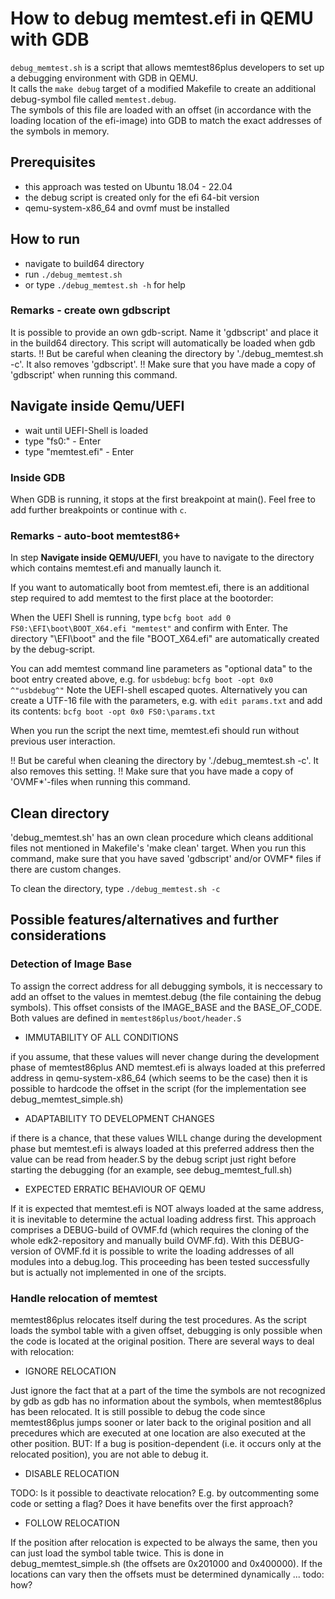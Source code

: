 #		How to debug memtest.efi in QEMU with GDB

`debug_memtest.sh` is a script that allows memtest86plus developers to set up a debugging environment with GDB in QEMU.  
It calls the `make debug` target of a modified Makefile to create an additional debug-symbol file called `memtest.debug`.  
The symbols of this file are loaded with an offset (in accordance with the loading location of the efi-image) into GDB to match the exact addresses of the symbols in memory.


##	Prerequisites

* this approach was tested on Ubuntu 18.04 - 22.04
* the debug script is created only for the efi 64-bit version
* qemu-system-x86_64 and ovmf must be installed

##	How to run

* navigate to build64 directory
* run `./debug_memtest.sh`
* or type `./debug_memtest.sh -h` for help

### Remarks - create own gdbscript

It is possible to provide an own gdb-script. Name it 'gdbscript' and place it in the build64 directory.
This script will automatically be loaded when gdb starts.
!! But be careful when cleaning the directory by './debug_memtest.sh -c'. It also removes 'gdbscript'.
!! Make sure that you have made a copy of 'gdbscript' when running this command.

##	Navigate inside Qemu/UEFI

* wait until UEFI-Shell is loaded
* type "fs0:" - Enter
* type "memtest.efi" - Enter

###	Inside GDB

When GDB is running, it stops at the first breakpoint at main(). Feel free to add further breakpoints or continue with `c`.

###	Remarks - auto-boot memtest86+

In step **Navigate inside QEMU/UEFI**, you have to navigate to the directory which contains memtest.efi and manually launch it.

If you want to automatically boot from memtest.efi, there is an additional step required to add memtest to the first place at the bootorder:

When the UEFI Shell is running, type
		`bcfg boot add 0 FS0:\EFI\boot\BOOT_X64.efi "memtest"`
and confirm with Enter.
The directory "\EFI\boot" and the file "BOOT_X64.efi" are automatically
created by the debug-script.

You can add memtest command line parameters as "optional data" to the boot entry created above, e.g. for `usbdebug`:
		`bcfg boot -opt 0x0 ^"usbdebug^"`
Note the UEFI-shell escaped quotes. Alternatively you can create a UTF-16 file with the parameters, e.g. with `edit params.txt` and add its contents:
		`bcfg boot -opt 0x0 FS0:\params.txt`

When you run the script the next time, memtest.efi should run without
previous user interaction.

!! But be careful when cleaning the directory by './debug_memtest.sh -c'. It also removes this setting.
!! Make sure that you have made a copy of 'OVMF*'-files when running this command.

##	Clean directory

'debug_memtest.sh' has an own clean procedure which cleans additional files not mentioned in Makefile's
'make clean' target. When you run this command, make sure that you have saved 'gdbscript' and/or OVMF* files if there are custom changes.

To clean the directory, type `./debug_memtest.sh -c`

##	Possible features/alternatives and further considerations

###	Detection of Image Base 

To assign the correct address for all debugging symbols, it is neccessary to add an offset to the values in memtest.debug (the file containing the debug symbols). This offset consists of the IMAGE_BASE and the BASE_OF_CODE.  
Both values are defined in `memtest86plus/boot/header.S` 

* IMMUTABILITY OF ALL CONDITIONS

if you assume, that these values will never change during the development phase of memtest86plus AND memtest.efi is always loaded at this preferred address in qemu-system-x86_64 (which seems to be the case) then it is possible to hardcode the offset in the script (for the implementation see debug_memtest_simple.sh)

* ADAPTABILITY TO DEVELOPMENT CHANGES

if there is a chance, that these values WILL change during the development phase but memtest.efi is always loaded at this preferred address then the value can be read from header.S by the debug script just right before starting the debugging (for an example, see debug_memtest_full.sh)

* EXPECTED ERRATIC BEHAVIOUR OF QEMU

If it is expected that memtest.efi is NOT always loaded at the same address, it is inevitable to determine the actual loading address first. This approach comprises a DEBUG-build of OVMF.fd (which requires the cloning of the whole edk2-repository and manually build OVMF.fd). With this DEBUG-version of OVMF.fd it is possible to write the loading addresses of all modules into a debug.log.
This proceeding has been tested successfully but is actually not implemented in one of the srcipts.

###	Handle relocation of memtest

memtest86plus relocates itself during the test procedures. As the script loads the symbol table with a given offset, debugging is only possible when the code is located at the original position. There are several ways to deal with relocation:

* IGNORE RELOCATION

Just ignore the fact that at a part of the time the symbols are not recognized by gdb as gdb has no information about the symbols, when memtest86plus has been relocated. It is still possible to debug the code since memtest86plus jumps sooner or later back to the original position and all precedures which are executed at one location are also executed at the other position.
BUT: If a bug is position-dependent (i.e. it occurs only at the relocated position), you are not able to debug it.

* DISABLE RELOCATION

TODO: Is it possible to deactivate relocation? E.g. by outcommenting some code or setting a flag? Does it have benefits over the first approach?

* FOLLOW RELOCATION

If the position after relocation is expected to be always the same, then you can just load the symbol table twice. This is done in debug_memtest_simple.sh (the offsets are 0x201000 and 0x400000). If the locations can vary then the offsets must be determined dynamically ... todo: how?